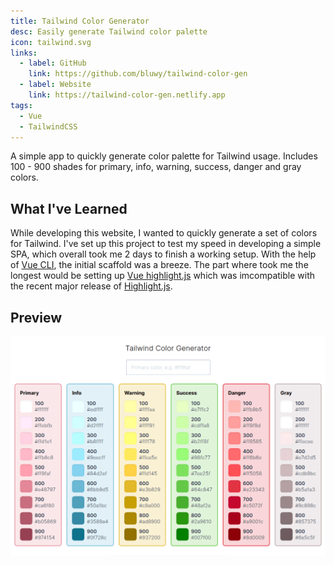 ```yaml
---
title: Tailwind Color Generator
desc: Easily generate Tailwind color palette
icon: tailwind.svg
links:
  - label: GitHub
    link: https://github.com/bluwy/tailwind-color-gen
  - label: Website
    link: https://tailwind-color-gen.netlify.app
tags:
  - Vue
  - TailwindCSS
---
```


A simple app to quickly generate color palette for Tailwind usage. Includes 100 - 900 shades for primary, info, warning, success, danger and gray colors.

<!-- endexcerpt -->

## What I've Learned

While developing this website, I wanted to quickly generate a set of colors for Tailwind. I've set up this project to test my speed in developing a simple SPA, which overall took me 2 days to finish a working setup. With the help of [Vue CLI](https://cli.vuejs.org), the initial scaffold was a breeze. The part where took me the longest would be setting up [Vue highlight.js](https://github.com/gluons/vue-highlight.js) which was imcompatible with the recent major release of [Highlight.js](https://github.com/highlightjs/highlight.js).

## Preview

![Website preview](./preview.png)
